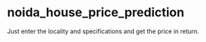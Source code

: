 # noida_house_price_prediction
 Just enter the locality and specifications and get the price in return.
